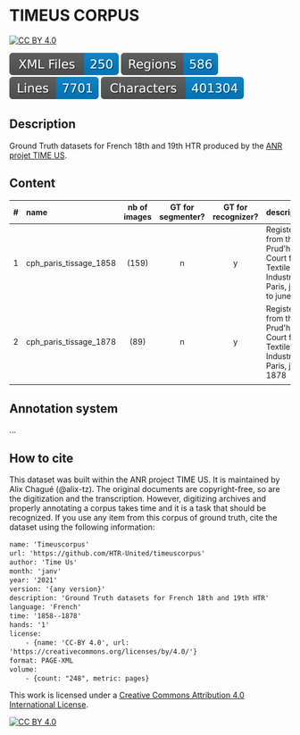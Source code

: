 # TIMEUS CORPUS

[![CC BY 4.0][cc-by-shield]][cc-by]

<!-- updated by workflow -->
![Files Badges](badges/files.svg)  ![Regions Badges](badges/regions.svg)  ![Lines Badges](badges/lines.svg)  ![Chars Badges](badges/characters.svg)

## Description
Ground Truth datasets for French 18th and 19th HTR produced by the [ANR projet TIME US](https://timeus.hypotheses.org/).

## Content

| # | name | nb of images | GT for segmenter? | GT for recognizer? | description |
| --- | :---- | :---: | :---: | :---: | :--- |
| 1 | cph_paris_tissage_1858 | (159) | n | y | Registers from the Prud'hommes Court for the Textile Industry in Paris, january to june 1858 |
| 2 | cph_paris_tissage_1878 | (89) | n | y | Registers from the Prud'hommes Court for the Textile Industry in Paris, january 1878 |
|  |  |  |  |  |  |

## Annotation system

...


## How to cite

This dataset was built within the ANR project TIME US. It is maintained by Alix Chagué (@alix-tz). The original documents are copyright-free, so are the digitization and the transcription. However, digitizing archives and properly annotating a corpus takes time and it is a task that should be recognized. If you use any item from this corpus of ground truth, cite the dataset using the following information:

```
name: 'Timeuscorpus'
url: 'https://github.com/HTR-United/timeuscorpus'
author: 'Time Us'
month: 'janv'
year: '2021'
version: '{any version}'
description: 'Ground Truth datasets for French 18th and 19th HTR'
language: 'French'
time: '1858--1878'
hands: '1'
license:
    - {name: 'CC-BY 4.0', url: 'https://creativecommons.org/licenses/by/4.0/'}
format: PAGE-XML
volume:
    - {count: "248", metric: pages}
```


This work is licensed under a
[Creative Commons Attribution 4.0 International License][cc-by].

[![CC BY 4.0][cc-by-image]][cc-by]

[cc-by]: http://creativecommons.org/licenses/by/4.0/
[cc-by-image]: https://i.creativecommons.org/l/by/4.0/88x31.png
[cc-by-shield]: https://img.shields.io/badge/License-CC%20BY%204.0-lightgrey.svg
